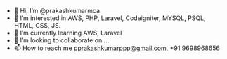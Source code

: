 - 👋 Hi, I’m @prakashkumarmca
- 👀 I’m interested in AWS, PHP, Laravel, Codeigniter, MYSQL, PSQL, HTML, CSS, JS.
- 🌱 I’m currently learning AWS, Laravel
- 💞️ I’m looking to collaborate on ...
- 📫 How to reach me pprakashkumarppp@gmail.com, +91 9698968656
